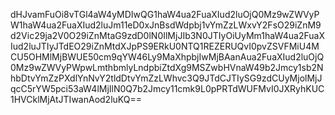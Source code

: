 dHJvamFuOi8vTGl4aW4yMDIwQG1haW4ua2FuaXIud2luOjQ0Mz9wZWVyPW1haW4ua2FuaXIud2luJm11eD0xJnBsdWdpbj1vYmZzLWxvY2FsO29iZnM9d2Vic29ja2V0O29iZnMtaG9zdD0lN0IlMjJIb3N0JTIyOiUyMm1haW4ua2FuaXIud2luJTIyJTdEO29iZnMtdXJpPS9ERkU0NTQ1REZERUQvI0pvZSVFMiU4MCU5OHMlMjBWUE50cm9qYW46Ly9MaXhpbjIwMjBAanAua2FuaXIud2luOjQ0Mz9wZWVyPWpwLmthbmlyLndpbiZtdXg9MSZwbHVnaW49b2Jmcy1sb2NhbDtvYmZzPXdlYnNvY2tldDtvYmZzLWhvc3Q9JTdCJTIySG9zdCUyMjolMjJqcC5rYW5pci53aW4lMjIlN0Q7b2Jmcy11cmk9L0pPRTdWUFMvI0JXRyhKUC1HVCklMjAtJTIwanAod2luKQ==
